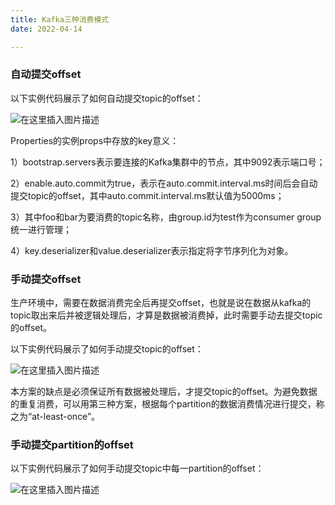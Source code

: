 ```yaml
---
title: Kafka三种消费模式
date: 2022-04-14

---
```


### 自动提交offset

    
以下实例代码展示了如何自动提交topic的offset：

![在这里插入图片描述](https://img-blog.csdnimg.cn/e76aa1f9c1674a0d901e6c43f1327926.png)

Properties的实例props中存放的key意义：

1）bootstrap.servers表示要连接的Kafka集群中的节点，其中9092表示端口号；

2）enable.auto.commit为true，表示在auto.commit.interval.ms时间后会自动提交topic的offset，其中auto.commit.interval.ms默认值为5000ms；

3）其中foo和bar为要消费的topic名称，由group.id为test作为consumer group统一进行管理；

4）key.deserializer和value.deserializer表示指定将字节序列化为对象。

### 手动提交offset

生产环境中，需要在数据消费完全后再提交offset，也就是说在数据从kafka的topic取出来后并被逻辑处理后，才算是数据被消费掉，此时需要手动去提交topic的offset。

以下实例代码展示了如何手动提交topic的offset：

![在这里插入图片描述](https://img-blog.csdnimg.cn/69137345a7ce4681a2caf9c05a77358e.png)

本方案的缺点是必须保证所有数据被处理后，才提交topic的offset。为避免数据的重复消费，可以用第三种方案，根据每个partition的数据消费情况进行提交，称之为“at-least-once”。

### 手动提交partition的offset

以下实例代码展示了如何手动提交topic中每一partition的offset：

![在这里插入图片描述](https://img-blog.csdnimg.cn/11106fbc82544a2f96a2146d94915eb1.png)
